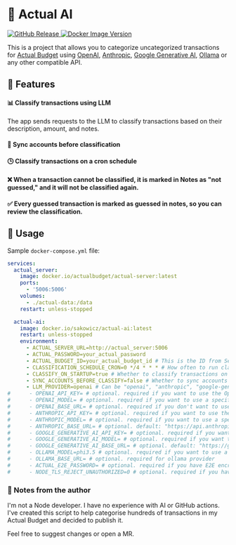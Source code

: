 # 🤖 Actual AI
<p>
    <a href="https://github.com/sakowicz/actual-ai">
        <img alt="GitHub Release" src="https://img.shields.io/github/v/release/sakowicz/actual-ai?label=GitHub">
    </a>
    <a href="https://hub.docker.com/r/sakowicz/actual-ai">
        <img alt="Docker Image Version" src="https://img.shields.io/docker/v/sakowicz/actual-ai?label=Docker%20Hub">
    </a>
</p>

This is a project that allows you to categorize uncategorized transactions for [Actual Budget](https://actualbudget.org/)
using [OpenAI](https://openai.com/api/pricing/), [Anthropic](https://www.anthropic.com/pricing#anthropic-api), [Google Generative AI](https://ai.google/discover/generativeai/), [Ollama](https://github.com/ollama/ollama) or any other compatible API.

## 🌟 Features

#### 📊 Classify transactions using LLM

The app sends requests to the LLM to classify transactions based on their description, amount, and notes.

#### 🔄 Sync accounts before classification

#### 🕒 Classify transactions on a cron schedule

#### ❌ When a transaction cannot be classified, it is marked in Notes as "not guessed," and it will not be classified again.

#### ✅ Every guessed transaction is marked as guessed in notes, so you can review the classification.

## 🚀 Usage

Sample `docker-compose.yml` file:

```yaml
services:
  actual_server:
    image: docker.io/actualbudget/actual-server:latest
    ports:
      - '5006:5006'
    volumes:
      - ./actual-data:/data
    restart: unless-stopped

  actual-ai:
    image: docker.io/sakowicz/actual-ai:latest
    restart: unless-stopped
    environment:
      - ACTUAL_SERVER_URL=http://actual_server:5006
      - ACTUAL_PASSWORD=your_actual_password
      - ACTUAL_BUDGET_ID=your_actual_budget_id # This is the ID from Settings → Show advanced settings → Sync ID
      - CLASSIFICATION_SCHEDULE_CRON=0 */4 * * * # How often to run classification.
      - CLASSIFY_ON_STARTUP=true # Whether to classify transactions on startup (don't wait for cron schedule)
      - SYNC_ACCOUNTS_BEFORE_CLASSIFY=false # Whether to sync accounts before classification
      - LLM_PROVIDER=openai # Can be "openai", "anthropic", "google-generative-ai" or "ollama"
#      - OPENAI_API_KEY= # optional. required if you want to use the OpenAI API
#      - OPENAI_MODEL= # optional. required if you want to use a specific model, default is "gpt-4-turbo"
#      - OPENAI_BASE_URL= # optional. required if you don't want to use the OpenAI API but OpenAI compatible API, ex: "http://ollama:11424/v1
#      - ANTHROPIC_API_KEY= # optional. required if you want to use the Anthropic API
#      - ANTHROPIC_MODEL= # optional. required if you want to use a specific model, default is "claude-3-5-sonnet-latest"
#      - ANTHROPIC_BASE_URL= # optional. default: "https://api.anthropic.com/v1
#      - GOOGLE_GENERATIVE_AI_API_KEY= # optional. required if you want to use the Google Generative AI API
#      - GOOGLE_GENERATIVE_AI_MODEL= # optional. required if you want to use a specific model, default is "gemini-1.5-flash"
#      - GOOGLE_GENERATIVE_AI_BASE_URL= # optional. default: "https://generativelanguage.googleapis.com"
#      - OLLAMA_MODEL=phi3.5 # optional. required if you want to use a Ollama specific model, default is "phi3.5"
#      - OLLAMA_BASE_URL= # optional. required for ollama provider
#      - ACTUAL_E2E_PASSWORD= # optional. required if you have E2E encryption
#      - NODE_TLS_REJECT_UNAUTHORIZED=0 # optional. required if you have trouble connecting to Actual server 
```

### 📝 Notes from the author

I'm not a Node developer.
I have no experience with AI or GitHub actions.
I've created this script to help categorise hundreds of transactions in my Actual Budget and decided to publish it.

Feel free to suggest changes or open a MR.
